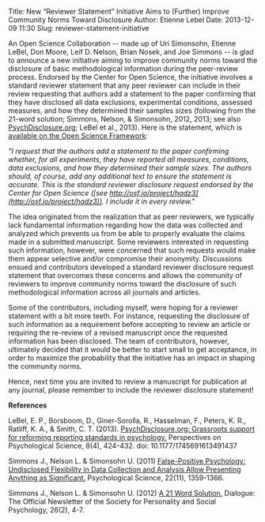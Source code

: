 Title: New “Reviewer Statement” Initiative Aims to (Further) Improve Community Norms Toward Disclosure
Author: Etienne Lebel
Date: 2013-12-09 11:30
Slug: reviewer-statement-initiative

An Open Science Collaboration -- made up of Uri Simonsohn, Etienne LeBel, Don Moore, Leif D. Nelson, Brian Nosek, and Joe Simmons -- is glad to announce a new initiative aiming to improve community norms toward the disclosure of basic methodological information during the peer-review process. Endorsed by the Center for Open Science, the initiative involves a standard reviewer statement that any peer reviewer can include in their review requesting that authors add a statement to the paper confirming that they have disclosed all data exclusions, experimental conditions, assessed measures, and how they determined their samples sizes (following from the 21-word solution; Simmons, Nelson, & Simonsohn, 2012, 2013; see also [PsychDisclosure.org](http://psychdisclosure.org/); LeBel et al., 2013). Here is the statement, which is [available on the Open Science Framework](http://osf.io/project/hadz3):

_"I request that the authors add a statement to the paper confirming whether, for all experiments, they have reported all measures, conditions, data exclusions, and how they determined their sample sizes. The authors should, of course, add any additional text to ensure the statement is accurate. This is the standard reviewer disclosure request endorsed by the Center for Open Science ([see http://osf.io/project/hadz3](http://osf.io/project/hadz3)). I include it in every review."_

The idea originated from the realization that as peer reviewers, we typically lack fundamental information regarding how the data was collected and analyzed which prevents us from be able to properly evaluate the claims made in a submitted manuscript. Some reviewers interested in requesting such information, however, were concerned that such requests would make them appear selective and/or compromise their anonymity. Discussions ensued and contributors developed a standard reviewer disclosure request statement that overcomes these concerns and allows the community of reviewers to improve community norms toward the disclosure of such methodological information across all journals and articles.

Some of the contributors, including myself, were hoping for a reviewer statement with a bit more teeth. For instance, requesting the disclosure of such information as a requirement before accepting to review an article or requiring the re-review of a revised manuscript once the requested information has been disclosed. The team of contributors, however, ultimately decided that it would be better to start small to get acceptance, in order to maximize the probability that the initiative has an impact in shaping the community norms.

Hence, next time you are invited to review a manuscript for publication at any journal, please remember to include the reviewer disclosure statement!

__References__

LeBel, E. P., Borsboom, D., Giner-Sorolla, R., Hasselman, F., Peters, K. R., Ratliff, K. A., & Smith, C. T. (2013). [PsychDisclosure.org: Grassroots support for reforming reporting standards in psychology.](http://www.google.com/url?q=http%3A%2F%2Fpps.sagepub.com%2Fcontent%2F8%2F4%2F424.full&sa=D&sntz=1&usg=AFQjCNEcYQrJzKL33sb33l9teszIxVUNAg) Perspectives on Psychological Science, 8(4), 424-432. doi: 10.1177/1745691613491437

Simmons J., Nelson L. & Simonsohn U. (2011) [False-Positive Psychology: Undisclosed Flexibility in Data Collection and Analysis Allow Presenting Anything as Significant.](http://www.google.com/url?q=http%3A%2F%2Fpapers.ssrn.com%2Fsol3%2Fpapers.cfm%3Fabstract_id%3D1850704&sa=D&sntz=1&usg=AFQjCNGqvW1VEcf3RzOb7zE0Y25FXdQHBQ) Psychological Science, 22(11), 1359-1366.

Simmons J., Nelson L. & Simonsohn U. (2012) [A 21 Word Solution.](http://www.google.com/url?q=http%3A%2F%2Fpapers.ssrn.com%2Fsol3%2Fpapers.cfm%3Fabstract_id%3D2160588&sa=D&sntz=1&usg=AFQjCNGt1mELWBFnDRS2Yh-E-qm_tAp_2A) Dialogue: The Official Newsletter of the Society for Personality and Social Psychology, 26(2), 4-7.

